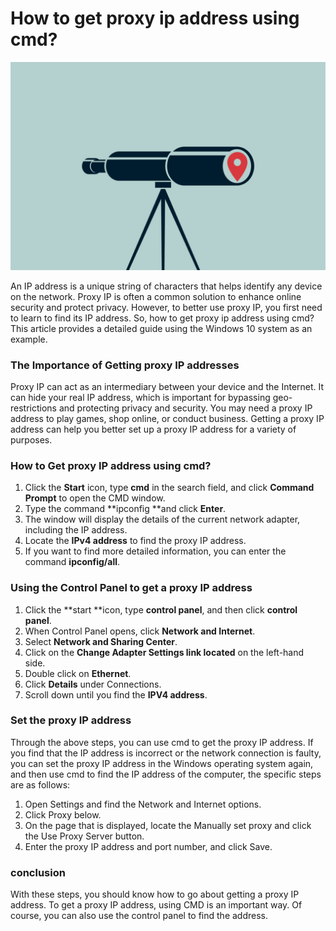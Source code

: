 # How to get proxy ip address using cmd?
![proxy IP](https://github.com/IPXProxy/Types-of-proxy-servers/blob/main/Types-of-proxy-servers/Can%20my%20IP%20be%20tracked%20if%20I%20use%20a%20proxy1.png)

An IP address is a unique string of characters that helps identify any device on the network. Proxy IP is often a common solution to enhance online security and protect privacy. However, to better use proxy IP, you first need to learn to find its IP address. So, how to get proxy ip address using cmd? This article provides a detailed guide using the Windows 10 system as an example.
<h3>The Importance of Getting proxy IP addresses</h3>

Proxy IP can act as an intermediary between your device and the Internet. It can hide your real IP address, which is important for bypassing geo-restrictions and protecting privacy and security. You may need a proxy IP address to play games, shop online, or conduct business. Getting a proxy IP address can help you better set up a proxy IP address for a variety of purposes.

<h3>How to Get proxy IP address using cmd?</h3>
  
1. Click the **Start** icon, type **cmd** in the search field, and click **Command Prompt** to open the CMD window. 
2. Type the command **ipconfig **and click **Enter**. 
3. The window will display the details of the current network adapter, including the IP address. 
4. Locate the **IPv4 address** to find the proxy IP address.
5. If you want to find more detailed information, you can enter the command **ipconfig/all**.
   
<h3>Using the Control Panel to get a proxy IP address</h3>

1. Click the **start **icon, type **control panel**, and then click **control panel**. 
2. When Control Panel opens, click **Network and Internet**. 
3. Select **Network and Sharing Center**.
4. Click on the **Change Adapter Settings link located** on the left-hand side.
5. Double click on **Ethernet**.
6. Click **Details** under Connections.
7. Scroll down until you find the **IPV4 address**.
   
<h3>Set the proxy IP address</h3>
Through the above steps, you can use cmd to get the proxy IP address. If you find that the IP address is incorrect or the network connection is faulty, you can set the proxy IP address in the Windows operating system again, and then use cmd to find the IP address of the computer, the specific steps are as follows:

1. Open Settings and find the Network and Internet options.
2. Click Proxy below.
3. On the page that is displayed, locate the Manually set proxy and click the Use Proxy Server button.
4. Enter the proxy IP address and port number, and click Save.

<h3>conclusion</h3>
With these steps, you should know how to go about getting a proxy IP address. To get a proxy IP address, using CMD is an important way. Of course, you can also use the control panel to find the address.
